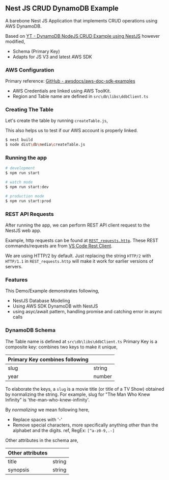 ## Nest JS CRUD DynamoDB Example
A barebone Nest JS Application that implements CRUD operations using AWS DynamoDB.

Based on [YT - DynamoDB NodeJS CRUD Example using NestJS](https://www.youtube.com/watch?v=RS4BbdabQhw) however modified,
- Schema (Primary Key)
- Adapts for JS V3 and latest AWS SDK

### AWS Configuration
Primary reference: [GitHub - awsdocs/aws-doc-sdk-examples](https://github.com/awsdocs/aws-doc-sdk-examples/tree/main/javascriptv3/example_code/dynamodb/src)
- AWS Credentials are linked using AWS ToolKit.
- Region and Table name are defined in `src\db\libs\ddbClient.ts`

### Creating The Table
Let's create the table by running `createTable.js`,

This also helps us to test if our AWS account is properly linked.

```bash
$ nest build
$ node dist\db\media\createTable.js
```

### Running the app

```bash
# development
$ npm run start

# watch mode
$ npm run start:dev

# production mode
$ npm run start:prod
```


### REST API Requests
After running the app, we can perform REST API client request to the NestJS web app.

Example, http requests can be found at [`REST_requests.http`](https://github.com/atiq-cs/nestjs-crud-02-dynamodb/blob/dev/REST_requests.http). These REST commands/requests are from [VS Code Rest Client](https://github.com/Huachao/vscode-restclient).

We are using HTTP/2 by default. Just replacing the string `HTTP/2` with `HTTP/1.1` in `REST_requests.http` will make it work for earlier versions of servers.

### Features
This Demo/Example demonstrates following,
- NestJS Database Modeling
- Using AWS SDK DynamoDB with NestJS
- using asyc/await pattern, handling promise and catching error in async calls


### DynamoDB Schema
The Table name is defined at `src\db\libs\ddbClient.ts`
Primary Key is a composite key: combines two keys to make it unique,

| Primary Key combines following |        |
| ------------------------------ | ------ |
| slug                           | string |
| year                           | number |

To elaborate the keys, a `slug` is a movie title (or title of a TV Show) obtained by normalizing the string. For example, slug for "The Man Who Knew Infinity" is 'the-man-who-knew-infinity'.

By *normalizing* we mean following here,
- Replace spaces with '-'
- Remove special characters, more specifically anything other than the alphabet and the digits. ref, RegEx: `[^a-z0-9,.-]`


Other attributes in the schema are,

| Other attributes |        |
| ---------------- | ------ |
| title            | string |
| synopsis         | string |
